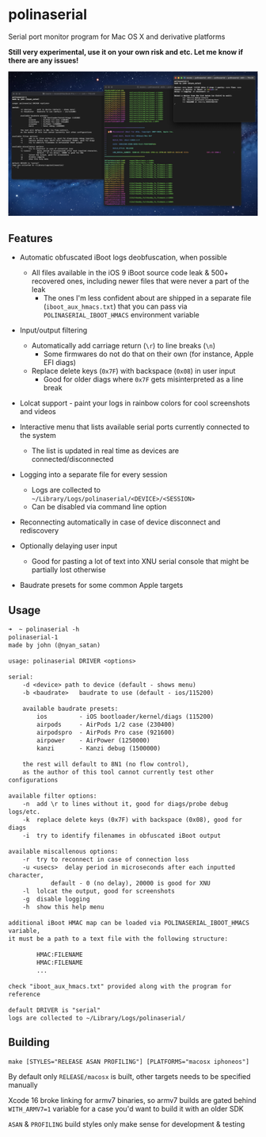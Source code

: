 # polinaserial

Serial port monitor program for Mac OS X and derivative platforms

**Still very experimental, use it on your own risk and etc. Let me know if there are any issues!**

![](repo/demo.jpg)

## Features

* Automatic obfuscated iBoot logs deobfuscation, when possible
    * All files available in the iOS 9 iBoot source code leak & 500+ recovered ones, including newer files that were never a part of the leak
		* The ones I'm less confident about are shipped in a separate file (`iboot_aux_hmacs.txt`) that you can pass via `POLINASERIAL_IBOOT_HMACS` environment variable

* Input/output filtering
    * Automatically add carriage return (`\r`) to line breaks (`\n`)
        * Some firmwares do not do that on their own (for instance, Apple EFI diags)
    * Replace delete keys (`0x7F`) with backspace (`0x08`) in user input
        * Good for older diags where `0x7F` gets misinterpreted as a line break

* Lolcat support - paint your logs in rainbow colors for cool screenshots and videos

* Interactive menu that lists available serial ports currently connected to the system
    * The list is updated in real time as devices are connected/disconnected

* Logging into a separate file for every session
    * Logs are collected to `~/Library/Logs/polinaserial/<DEVICE>/<SESSION>`
    * Can be disabled via command line option

* Reconnecting automatically in case of device disconnect and rediscovery

* Optionally delaying user input
    * Good for pasting a lot of text into XNU serial console that might be partially lost otherwise

* Baudrate presets for some common Apple targets

## Usage

```
➜  ~ polinaserial -h
polinaserial-1
made by john (@nyan_satan)

usage: polinaserial DRIVER <options>

serial:
	-d <device>	path to device (default - shows menu)
	-b <baudrate>	baudrate to use (default - ios/115200)

	available baudrate presets:
		ios         - iOS bootloader/kernel/diags (115200)
		airpods     - AirPods 1/2 case (230400)
		airpodspro  - AirPods Pro case (921600)
		airpower    - AirPower (1250000)
		kanzi       - Kanzi debug (1500000)

	the rest will default to 8N1 (no flow control),
	as the author of this tool cannot currently test other configurations

available filter options:
	-n	add \r to lines without it, good for diags/probe debug logs/etc.
	-k	replace delete keys (0x7F) with backspace (0x08), good for diags
	-i	try to identify filenames in obfuscated iBoot output

available miscallenous options:
	-r	try to reconnect in case of connection loss
	-u <usecs>	delay period in microseconds after each inputted character,
			default - 0 (no delay), 20000 is good for XNU
	-l	lolcat the output, good for screenshots
	-g	disable logging
	-h	show this help menu

additional iBoot HMAC map can be loaded via POLINASERIAL_IBOOT_HMACS variable,
it must be a path to a text file with the following structure:

		HMAC:FILENAME
		HMAC:FILENAME
		...

check "iboot_aux_hmacs.txt" provided along with the program for reference

default DRIVER is "serial"
logs are collected to ~/Library/Logs/polinaserial/
```

## Building

```
make [STYLES="RELEASE ASAN PROFILING"] [PLATFORMS="macosx iphoneos"]
```

By default only `RELEASE/macosx` is built, other targets needs to be specified manually

Xcode 16 broke linking for armv7 binaries, so armv7 builds are gated behind `WITH_ARMV7=1` variable for a case you'd want to build it with an older SDK

`ASAN` & `PROFILING` build styles only make sense for development & testing

